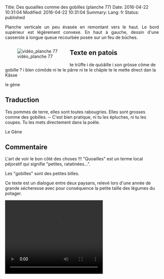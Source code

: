 Title: Des quoailles comme des gobilles (planche 77)
Date: 2016-04-22 10:31:04
Modified: 2016-04-22 10:31:04
Summary: 
Lang: fr
Status: published

<p style="text-align:justify;">Planche verticale un peu évasée en remontant vers le haut. Le bord supérieur est légèrement convexe. En haut à gauche, dessin d'une casserole à longue queue recourbée posée sur un feu de bûches.</p>

<figure class="image-block" style="float: left;">
  <img alt="vidéo_planche 77" src="{static}/images/planche_77.png">
  <figcaption style="max-width: 169px">vidéo_planche 77</figcaption>
</figure>


## Texte en patois
te trûffe i de quòâille i son gròsse côme de gobille ?
i bïen cómôde ni te le pârre ni te le châple te le mette direct dan la Kâsse

le gène


## Traduction
Tes pommes de terre, elles sont toutes rabougries. Elles sont grosses comme des gobilles.
─    C'est bien pratique, ni tu les épluches, ni tu les coupes. Tu les mets directement dans la poêle.

Le Gène

## Commentaire
L'art de voir le bon côté des choses !!!
"Quoailles" est un terme local péjoratif qui signifie "petites, ratatinées...".

Les "gobilles" sont des petites billes.

Ce texte est un dialogue entre deux paysans, relevé lors d'une année de grande sécheresse avec pour conséquence la petite taille des légumes du potager.






<video width="320" height="240" controls>
  <source src="https://d1njpgd0ygatdn.cloudfront.net/video_77.mp4" type="video/mp4">
</video>
